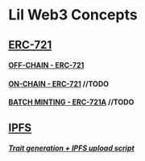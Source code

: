# Lil Web3 Concepts

## [ERC-721](contracts/ERC721)
#### [OFF-CHAIN - ERC-721](contracts/ERC721/off-chain)
#### [ON-CHAIN - ERC-721](contracts/ERC721/on-chain) //TODO
#### [BATCH MINTING - ERC-721A](contracts/ERC721/ERC721A) //TODO


## [IPFS](scripts/IPFS)
##### [Trait generation + IPFS upload script](scripts/IPFS)